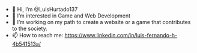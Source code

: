 - 👋 Hi, I’m @LuisHurtado137
- 👀 I’m interested in Game and Web Development
- 💞️ I’m working on my path to create a website or a game that contributes to the society.
- 📫 How to reach me: https://www.linkedin.com/in/luis-fernando-h-4b541513a/ 


<!---
LuisHurtado137/LuisHurtado137 is a ✨ special ✨ repository because its `README.md` (this file) appears on your GitHub profile.
You can click the Preview link to take a look at your changes.
--->
